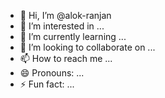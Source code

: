 - 👋 Hi, I’m @alok-ranjan
- 👀 I’m interested in ...
- 🌱 I’m currently learning ...
- 💞️ I’m looking to collaborate on ...
- 📫 How to reach me ...
- 😄 Pronouns: ...
- ⚡ Fun fact: ...

<!---
alok-ranjan-vas/alok-ranjan-vas is a ✨ special ✨ repository because its `README.md` (this file) appears on your GitHub profile.
You can click the Preview link to take a look at your changes.
--->
